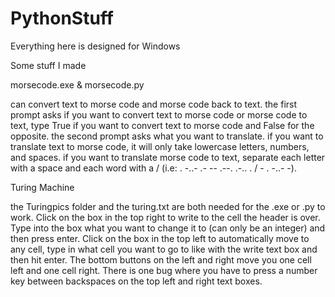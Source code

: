 # PythonStuff
Everything here is designed for Windows

Some stuff I made

morsecode.exe & morsecode.py

can convert text to morse code and morse code back to text.
the first prompt asks if you want to convert text to morse code or morse code to text, type True if you want to convert text to morse code and False for the opposite.
the second prompt asks what you want to translate.
if you want to translate text to morse code, it will only take lowercase letters, numbers, and spaces.
if you want to translate morse code to text, separate each letter with a space and each word with a / (i.e: . -..- .- -- .--. .-.. . / - . -..- -).

Turing Machine

the Turingpics folder and the turing.txt are both needed for the .exe or .py to work.
Click on the box in the top right to write to the cell the header is over. Type into the box what you want to change it to (can only be an integer) and then press enter.
Click on the box in the top left to automatically move to any cell, type in what cell you want to go to like with the write text box and then hit enter.
The bottom buttons on the left and right move you one cell left and one cell right.
There is one bug where you have to press a number key between backspaces on the top left and right text boxes.
